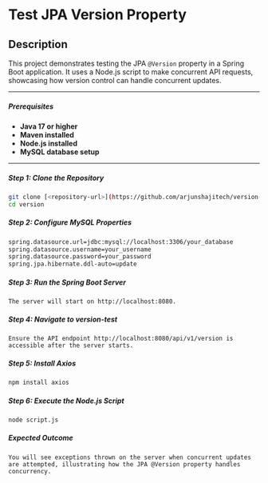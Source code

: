 # Test JPA Version Property

## Description
This project demonstrates testing the JPA `@Version` property in a Spring Boot application. It uses a Node.js script to make concurrent API requests, showcasing how version control can handle concurrent updates.

---

##### Prerequisites
- **Java 17 or higher**  
- **Maven installed**  
- **Node.js installed**  
- **MySQL database setup**

---

##### Step 1: Clone the Repository
```bash
git clone [<repository-url>](https://github.com/arjunshajitech/version-annotation-tryout.git)
cd version
```

##### Step 2: Configure MySQL Properties

```bash
spring.datasource.url=jdbc:mysql://localhost:3306/your_database
spring.datasource.username=your_username
spring.datasource.password=your_password
spring.jpa.hibernate.ddl-auto=update
```

##### Step 3: Run the Spring Boot Server

```
The server will start on http://localhost:8080.
```

##### Step 4: Navigate to version-test

```
Ensure the API endpoint http://localhost:8080/api/v1/version is accessible after the server starts.
```

##### Step 5: Install Axios

```bash
npm install axios
```

##### Step 6: Execute the Node.js Script

```bash
node script.js
```

##### Expected Outcome
```
You will see exceptions thrown on the server when concurrent updates are attempted, illustrating how the JPA @Version property handles concurrency.
```




